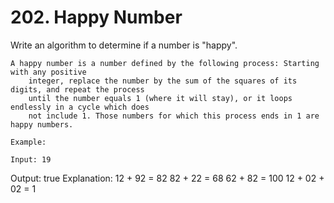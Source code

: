 # 202. Happy Number

Write an algorithm to determine if a number is "happy".

    A happy number is a number defined by the following process: Starting with any positive
        integer, replace the number by the sum of the squares of its digits, and repeat the process
        until the number equals 1 (where it will stay), or it loops endlessly in a cycle which does
        not include 1. Those numbers for which this process ends in 1 are happy numbers.

    Example: 

    Input: 19
Output: true
Explanation:
12 + 92 = 82
82 + 22 = 68
62 + 82 = 100
12 + 02 + 02 = 1